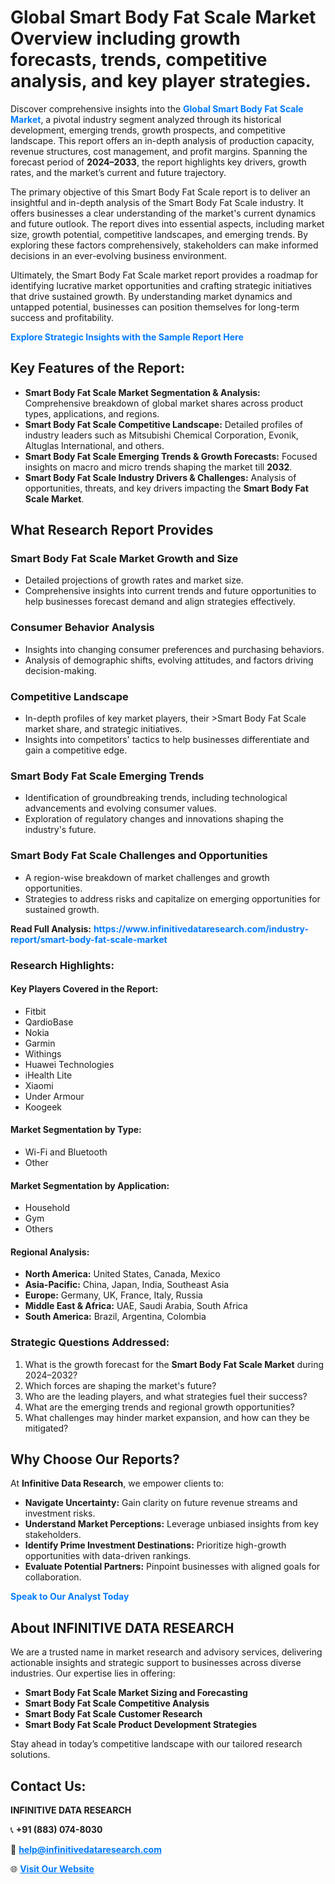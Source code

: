 <h1>Global Smart Body Fat Scale Market Overview including growth forecasts, trends, competitive analysis, and key player strategies.</h1>
<p>
Discover comprehensive insights into the 
<a href="https://www.infinitivedataresearch.com/industry-report/smart-body-fat-scale-market" rel="dofollow" style="color: #007BFF; text-decoration: none;"><strong>Global Smart Body Fat Scale Market</strong></a>, a pivotal industry segment analyzed through its historical development, emerging trends, growth prospects, and competitive landscape. This report offers an in-depth analysis of production capacity, revenue structures, cost management, and profit margins. Spanning the forecast period of <strong>2024–2033</strong>, the report highlights key drivers, growth rates, and the market’s current and future trajectory.
</p>
<p>
The primary objective of this Smart Body Fat Scale report is to deliver an insightful and in-depth analysis of the Smart Body Fat Scale industry. It offers businesses a clear understanding of the market's current dynamics and future outlook. The report dives into essential aspects, including market size, growth potential, competitive landscapes, and emerging trends. By exploring these factors comprehensively, stakeholders can make informed decisions in an ever-evolving business environment.
</p>
<p>
Ultimately, the Smart Body Fat Scale market report provides a roadmap for identifying lucrative market opportunities and crafting strategic initiatives that drive sustained growth. By understanding market dynamics and untapped potential, businesses can position themselves for long-term success and profitability.
</p>
<p>
<a href="https://www.infinitivedataresearch.com/request-sample/reportId=107002" style="color: #007BFF; text-decoration: none;"><strong>Explore Strategic Insights with the Sample Report Here</strong></a>
</p>

<h2>Key Features of the Report:</h2>
<ul>
<li><strong>Smart Body Fat Scale Market Segmentation & Analysis:</strong> Comprehensive breakdown of global market shares across product types, applications, and regions.</li>
<li><strong>Smart Body Fat Scale Competitive Landscape:</strong> Detailed profiles of industry leaders such as Mitsubishi Chemical Corporation, Evonik, Altuglas International, and others.</li>
<li><strong>Smart Body Fat Scale Emerging Trends & Growth Forecasts:</strong> Focused insights on macro and micro trends shaping the market till <strong>2032</strong>.</li>
<li><strong>Smart Body Fat Scale Industry Drivers & Challenges:</strong> Analysis of opportunities, threats, and key drivers impacting the <strong>Smart Body Fat Scale Market</strong>.</li>
</ul>

<h2>What Research Report Provides</h2>
<h3>Smart Body Fat Scale Market Growth and Size</h3>
<ul>
<li>Detailed projections of growth rates and market size.</li>
<li>Comprehensive insights into current trends and future opportunities to help businesses forecast demand and align strategies effectively.</li>
</ul>

<h3>Consumer Behavior Analysis</h3>
<ul>
<li>Insights into changing consumer preferences and purchasing behaviors.</li>
<li>Analysis of demographic shifts, evolving attitudes, and factors driving decision-making.</li>
</ul>

<h3>Competitive Landscape</h3>
<ul>
<li>In-depth profiles of key market players, their >Smart Body Fat Scale market share, and strategic initiatives.</li>
<li>Insights into competitors' tactics to help businesses differentiate and gain a competitive edge.</li>
</ul>

<h3>Smart Body Fat Scale Emerging Trends</h3>
<ul>
<li>Identification of groundbreaking trends, including technological advancements and evolving consumer values.</li>
<li>Exploration of regulatory changes and innovations shaping the industry's future.</li>
</ul>

<h3>Smart Body Fat Scale Challenges and Opportunities</h3>
<ul>
<li>A region-wise breakdown of market challenges and growth opportunities.</li>
<li>Strategies to address risks and capitalize on emerging opportunities for sustained growth.</li>
</ul>
<p><strong>Read Full Analysis:</strong> <a href="https://www.infinitivedataresearch.com/industry-report/smart-body-fat-scale-market" rel="dofollow" style="color: #007BFF; text-decoration: none;"><strong>https://www.infinitivedataresearch.com/industry-report/smart-body-fat-scale-market</strong></a></p>
<h3>Research Highlights:</h3>
<h4>Key Players Covered in the Report:</h4>
<ul><li>Fitbit</li><li>QardioBase</li><li>Nokia</li><li>Garmin</li><li>Withings</li><li>Huawei Technologies</li><li>iHealth Lite</li><li>Xiaomi</li><li>Under Armour</li><li>Koogeek</li></ul>
<h4>Market Segmentation by Type:</h4>
<ul><li>Wi-Fi and Bluetooth</li><li>Other</li></ul>
<h4>Market Segmentation by Application:</h4>
<ul><li>Household</li><li>Gym</li><li>Others</li></ul>

<h4>Regional Analysis:</h4>
<ul>
<li><strong>North America:</strong> United States, Canada, Mexico</li>
<li><strong>Asia-Pacific:</strong> China, Japan, India, Southeast Asia</li>
<li><strong>Europe:</strong> Germany, UK, France, Italy, Russia</li>
<li><strong>Middle East & Africa:</strong> UAE, Saudi Arabia, South Africa</li>
<li><strong>South America:</strong> Brazil, Argentina, Colombia</li>
</ul>

<h3>Strategic Questions Addressed:</h3>
<ol>
<li>What is the growth forecast for the <strong>Smart Body Fat Scale Market</strong> during 2024–2032?</li>
<li>Which forces are shaping the market's future?</li>
<li>Who are the leading players, and what strategies fuel their success?</li>
<li>What are the emerging trends and regional growth opportunities?</li>
<li>What challenges may hinder market expansion, and how can they be mitigated?</li>
</ol>

<h2>Why Choose Our Reports?</h2>
<p>At <strong>Infinitive Data Research</strong>, we empower clients to:</p>
<ul>
<li><strong>Navigate Uncertainty:</strong> Gain clarity on future revenue streams and investment risks.</li>
<li><strong>Understand Market Perceptions:</strong> Leverage unbiased insights from key stakeholders.</li>
<li><strong>Identify Prime Investment Destinations:</strong> Prioritize high-growth opportunities with data-driven rankings.</li>
<li><strong>Evaluate Potential Partners:</strong> Pinpoint businesses with aligned goals for collaboration.</li>
</ul>
<p><a href="https://www.infinitivedataresearch.com/industry-report/smart-body-fat-scale-market" rel="dofollow" style="color: #007BFF; text-decoration: none;"><strong>Speak to Our Analyst Today</strong></a></p>

<h2>About INFINITIVE DATA RESEARCH</h2>
<p>We are a trusted name in market research and advisory services, delivering actionable insights and strategic support to businesses across diverse industries. Our expertise lies in offering:</p>
<ul>
<li><strong>Smart Body Fat Scale Market Sizing and Forecasting</strong></li>
<li><strong>Smart Body Fat Scale Competitive Analysis</strong></li>
<li><strong>Smart Body Fat Scale Customer Research</strong></li>
<li><strong>Smart Body Fat Scale Product Development Strategies</strong></li>
</ul>
<p>Stay ahead in today’s competitive landscape with our tailored research solutions.</p>

<h2>Contact Us:</h2>
<p><strong>INFINITIVE DATA RESEARCH</strong></p>
<p>📞 <strong>+91 (883) 074-8030</strong></p>
<p>📧 <strong><a href="mailto:help@infinitivedataresearch.com" style="color: #007BFF;">help@infinitivedataresearch.com</a></strong></p>
<p>🌐 <strong><a href="https://www.infinitivedataresearch.com" rel="dofollow" style="color: #007BFF;">Visit Our Website</a></strong></p>
